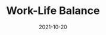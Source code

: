 ---
layout: blocks
title: Work-Life Balance
date: 2021-10-20
page_sections:
  - block: header-2
    logo: '/uploads/logo.png'
    title: Work-Life Balance Moai
    cta:
      url: '#signup'
      button_text: Register
  - block: hero-1
    headline: <strong>Reclaim your life from work.</strong>
    content:
      Orient your work around life. Not the other way around.
      <hr style="width:50%; margin:auto;">
      <p>
        Introducing our <em>free</em> 30 day group accountability program. <br>
        Do it on <em>your</em> schedule - it only takes 15 minutes per week.
        <br><br>
        Cohort 8 runs from Nov 12 - Dec 12. <br>
        <strong>Registration closes on Thu, Nov 11.</strong>
        <!-- <strong>Registration is now closed.</strong> -->
      </p>
    cta:
      enabled: true
      url: '#signup'
      button_text: 'Join for Free'
      # url: '#waitlist'
      # button_text: 'Join the Waitlist'
  - block: testimonials
    title:
      headline: Testimonials
      caption: From other cohorts
    testimonials:
      - quote: "The Moai program plants the seed of habit reformation into your mind -- and even if you don't see the results and tall, green stock you're chasing, it's still taking root and subtly encouraging you to keep trying -- and reminding you that it is possible to create change for oneself."
        role: Student
        person: Phil
      - quote: "I feel much better about myself now that I have adopted healthier habits and become more productive. I still have aways to go, but I am at a much better spot than one month ago."
        role: Student
        person: M
      - quote: "My brain feels less foggy and more relaxed. Learning to be kind to myself in the face of failure has been a HUGE step in allowing myself to grow and develop better habits."
        role: Student
        person: M
  - block: three-column-1
    class: alt
    title:
      headline: Who this program is for
    col_1:
      image:
        image: '/uploads/working.png'
        alt_text: Busy Professionals
      headline: Busy Professionals
      content: Are you always swamped and struggle to take time out for yourself?
    col_2:
      image:
        image: '/uploads/teleworking.png'
        alt_text: Remote Workers
      headline: Remote Workers
      content: Is the lack of a physical office making it difficult to draw a line between work and life?
    col_3:
      image:
        image: '/uploads/work-from-home.png'
        alt_text: People in Transition
      headline: People in Transition
      content: Have recent family or career changes made you rethink your work-life balance?
  - block: three-column-1
    title:
      headline: Be more productive, happy and fulfilled
      caption: Experience a better life in 5 weeks
    col_1:
      headline: Improved Productivity
      content: Breaks are essential for sustained productivity. It's a marathon, not a sprint.
    col_2:
      headline: Better Mental Health
      content: Less stress makes you less prone to burnout. Be happier and more relaxed.
    col_3:
      headline: Greater Fulfillment
      content: Cultivate high-quality leisure to be more energized and fulfilled.
  - block: three-column-1
    class: alt
    numbers: true
    title:
      headline: How it works
    col_1:
      image:
        image: '/uploads/community.png'
        alt_text: Community
      headline: Meet your Cohort
      content:
        The program is free to join. After registration, you are placed into a <em>“Moai”</em> - your intimate cohort of 4 peers.
        <br><br>
        You are each other’s source of motivation, accountability and shared learning. There's nothing quite like growing together!
    col_2:
      image:
        image: '/uploads/challenge.png'
        alt_text: Challenge
      headline: Follow your Challenge
      content: 
        Every week, you follow your own challenge and share your insights with your Moai via a 15 minute questionnaire that you do on <em>your</em> schedule.
        <br><br>
        If you don't submit it every Sunday, your card is charged to charity (not us). Skin in the game!
    col_3:
      image:
        image: '/uploads/healthy-lifestyle.png'
        alt_text: Healthy Lifestyle
      headline: Finish!
      content: You are now a changed person! Pay us what you think it was worth after the program ends and only if you see results. We only make money if you succeed.
  - block: three-column-1
    slug: principles
    title:
      headline: Our Principles
    col_1:
      headline: Aligned Incentives
      content: We only make money if you succeed. There is no conflict of interest, unlike other business models (e.g ads, endorsements, affiliate links) that are rewarded by consumption, not action.
    col_2:
      headline: Bias towards Action
      content: Content is deliberately sparse in the program. The emphasis is on execution, not education. Quality content is no longer the bottleneck - the lack of action is.
    col_3:
      headline: Tighten the Feedback Loop
      content: Writing is thinking. The check-ins force you to reflect on what worked and what didn’t. By articulating your learnings, you discover actionable advice for the next week. This yields compounding results over time.
  - block: three-column-1
    slug: signup
    class: alt
    title:
      headline: Register
    col_1:
      headline: Dates
      content:
        Runs for 30 days. November 12 - December 12.
    col_2:
      headline: Time Commitment
      content:
        15 minutes per weekly check-in. Do it on your schedule, but it's due every Sunday.
    col_3:
      headline: Stake
      content:
        You will be charged $100 to charity (not us) - <strong>only</strong> if you don't submit all the check-ins.
  - block: registration-bar
    class: alt
    # closed: true
    program_id: ce657102-983f-4022-b1ba-dfa5f37dd12e
    success_url: '/work-life-balance-success'
  - block: faqs
    slug: faqs
    title:
      headline: FAQs
    faqs:
      - question: What is the time commitment?
        answer: The written weekly check-ins are due every Sunday and take 15 minutes to complete. That’s it! There are no video calls or live sessions. During the week, you’ll be following your challenge and occasionally sharing your progress (asynchronously via message) with your Moai.
      - question: Why is a credit card required to register?
        answer: The program is free to join. Your credit card will NOT be charged upon registration. However, we need your card information to donate to charity on your behalf ONLY if you don't complete the program. This increases your chance of success by 6x and ensures that everyone in your group is serious.
      - question: What if I check in consistently, but fail to reach my goals? Will I be charged?
        answer: Nope. As long as you complete all the check-ins on time, you won’t be charged. We believe in self-compassion, understanding and self-love over anything else, including hitting external goals. Sustainable growth and success not only starts with those things, but it requires them.
      - question: Can I be anonymous?
        answer: Absolutely! There won't be any video or voice calls. You can also set an anonymous nickname when you join your Moai.
      - question: If I fail, what charity does my stake go to?
        answer: By default, it goes to GiveDirectly (we are not affiliated with them). It's worth noting that we've never had to do this yet - we hope you're not the first! If you have another preference, please email us at team@themoai.org.
      - question: How is this different from a course?
        answer: The program is focused on application, not theory. There will be very limited content and just enough structure for participants to grow at their own pace. It is the best of both worlds - the community of a class paired with the independence of self-learning.
      - question: What if I have questions or sticking points along the way?
        answer: Ask away to your Moai - that’s what they’re there for!
      - question: What is a Moai?
        answer: A Moai is a social support group. The concept originated in Okinawa, Japan - it means "meeting for a common purpose" in Japanese. According to research, they are considered one of the leading factors of the longevity of lifespan of the Okinawan people, making the region among the highest concentration of centenarians in the world.
      - question: I have another question. How do I contact you?
        answer: Shoot us an email at team@themoai.org!
  - block: one-column-1
    slug: waitlist
    headline: Not ready yet? Join the waitlist.
    caption: Be the first to know about future programs.
    class: alt
  - block: waitlist-bar
    class: alt
  - block: footer-1
    content: 'Made with ❤︎ in NYC'
---